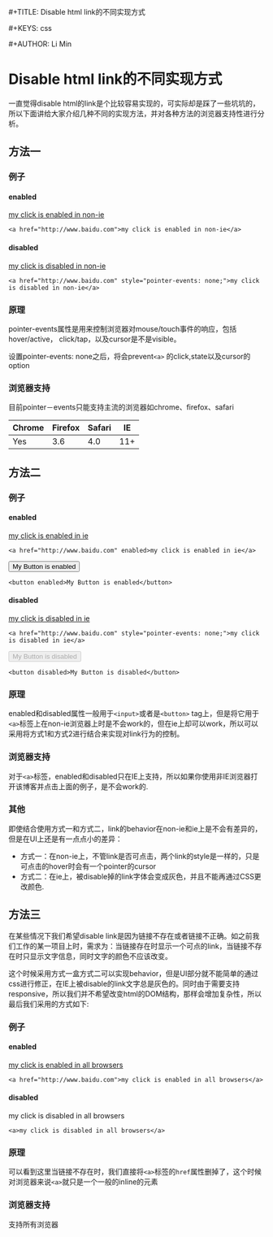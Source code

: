  #+TITLE: Disable html link的不同实现方式

 #+KEYS: css
 
 #+AUTHOR: Li Min
 
# Disable html link的不同实现方式

一直觉得disable html的link是个比较容易实现的，可实际却是踩了一些坑坑的，所以下面讲给大家介绍几种不同的实现方法，并对各种方法的浏览器支持性进行分析。

## 方法一

### 例子
#### enabled

<a href="http://www.baidu.com">my click is enabled in non-ie</a>

	<a href="http://www.baidu.com">my click is enabled in non-ie</a>
	
#### disabled

<a href="http://www.baidu.com" style="pointer-events: none;">my click is disabled in non-ie</a>

	<a href="http://www.baidu.com" style="pointer-events: none;">my click is disabled in non-ie</a>

	
### 原理
pointer-events属性是用来控制浏览器对mouse/touch事件的响应，包括hover/active， click/tap，以及cursor是不是visible。

设置pointer-events: none之后，将会prevent`<a>` 的click,state以及cursor的option


### 浏览器支持
目前pointer－events只能支持主流的浏览器如chrome、firefox、safari

Chrome | Firefox | Safari   | IE
------ | ------  | -------  | -------
Yes    | 3.6     | 4.0		 | 11+




## 方法二

### 例子
#### enabled

<a href="http://www.baidu.com" enabled>my click is enabled in ie</a>

	<a href="http://www.baidu.com" enabled>my click is enabled in ie</a>

<button enabled>My Button is enabled</button>

	<button enabled>My Button is enabled</button>
	
#### disabled

<a href="http://www.baidu.com" disabled>my click is disabled in ie</a>

	<a href="http://www.baidu.com" style="pointer-events: none;">my click is disabled in ie</a>

<button disabled>My Button is disabled</button>

	<button disabled>My Button is disabled</button>

	
### 原理
enabled和disabled属性一般用于`<input>`或者是`<button>` tag上，但是将它用于`<a>`标签上在non-ie浏览器上时是不会work的，但在ie上却可以work，所以可以采用将方式1和方式2进行结合来实现对link行为的控制。


### 浏览器支持
对于`<a>`标签，enabled和disabled只在IE上支持，所以如果你使用非IE浏览器打开该博客并点击上面的例子，是不会work的.

### 其他
即使结合使用方式一和方式二，link的behavior在non-ie和ie上是不会有差异的，但是在UI上还是有一点点小的差异：

* 方式一：在non-ie上，不管link是否可点击，两个link的style是一样的，只是可点击的hover时会有一个pointer的cursor
* 方式二：在ie上，被disable掉的link字体会变成灰色，并且不能再通过CSS更改颜色.

## 方法三
在某些情况下我们希望disable link是因为链接不存在或者链接不正确。如之前我们工作的某一项目上时，需求为：当链接存在时显示一个可点的link，当链接不存在时只显示文字信息，同时文字的颜色不应该改变。

这个时候采用方式一盒方式二可以实现behavior，但是UI部分就不能简单的通过css进行修正，在IE上被disable的link文字总是灰色的。同时由于需要支持responsive，所以我们并不希望改变html的DOM结构，那样会增加复杂性，所以最后我们采用的方式如下:

### 例子
#### enabled

<a href="http://www.baidu.com">my click is enabled in all browsers</a>

	<a href="http://www.baidu.com">my click is enabled in all browsers</a>
	
#### disabled

<a>my click is disabled in all browsers</a>

	<a>my click is disabled in all browsers</a>

	
### 原理
可以看到这里当链接不存在时，我们直接将`<a>`标签的`href`属性删掉了，这个时候对浏览器来说`<a>`就只是一个一般的inline的元素

### 浏览器支持
支持所有浏览器